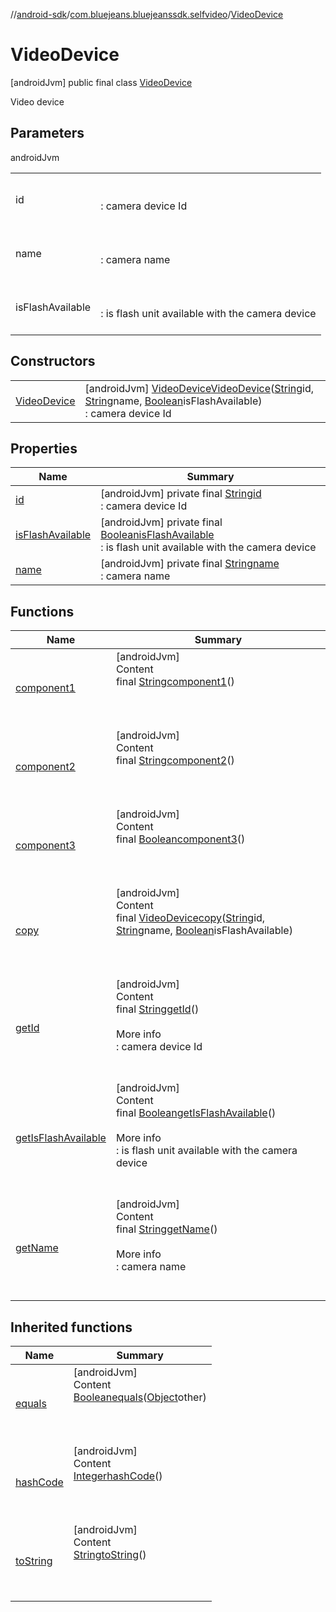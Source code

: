 //[android-sdk](../../../index.md)/[com.bluejeans.bluejeanssdk.selfvideo](../index.md)/[VideoDevice](index.md)



# VideoDevice  
 [androidJvm] public final class [VideoDevice](index.md)

Video device

   


## Parameters  
  
androidJvm  
  
| | |
|---|---|
| <a name="com.bluejeans.bluejeanssdk.selfvideo/VideoDevice///PointingToDeclaration/"></a>id| <a name="com.bluejeans.bluejeanssdk.selfvideo/VideoDevice///PointingToDeclaration/"></a><br><br>: camera device Id<br><br>|
| <a name="com.bluejeans.bluejeanssdk.selfvideo/VideoDevice///PointingToDeclaration/"></a>name| <a name="com.bluejeans.bluejeanssdk.selfvideo/VideoDevice///PointingToDeclaration/"></a><br><br>: camera name<br><br>|
| <a name="com.bluejeans.bluejeanssdk.selfvideo/VideoDevice///PointingToDeclaration/"></a>isFlashAvailable| <a name="com.bluejeans.bluejeanssdk.selfvideo/VideoDevice///PointingToDeclaration/"></a><br><br>: is flash unit available with the camera device<br><br>|
  


## Constructors  
  
| | |
|---|---|
| <a name="com.bluejeans.bluejeanssdk.selfvideo/VideoDevice/VideoDevice/#kotlin.String#kotlin.String#kotlin.Boolean/PointingToDeclaration/"></a>[VideoDevice](-video-device.md)| <a name="com.bluejeans.bluejeanssdk.selfvideo/VideoDevice/VideoDevice/#kotlin.String#kotlin.String#kotlin.Boolean/PointingToDeclaration/"></a> [androidJvm] [VideoDevice](index.md)[VideoDevice](-video-device.md)([String](https://developer.android.com/reference/kotlin/java/lang/String.html)id, [String](https://developer.android.com/reference/kotlin/java/lang/String.html)name, [Boolean](https://developer.android.com/reference/kotlin/java/lang/Boolean.html)isFlashAvailable)  <br>: camera device Id   <br>|


## Properties  
  
|  Name |  Summary | 
|---|---|
| <a name="com.bluejeans.bluejeanssdk.selfvideo/VideoDevice/id/#/PointingToDeclaration/"></a>[id](index.md#1516396809%2FProperties%2F-435046686)| <a name="com.bluejeans.bluejeanssdk.selfvideo/VideoDevice/id/#/PointingToDeclaration/"></a> [androidJvm] private final [String](https://developer.android.com/reference/kotlin/java/lang/String.html)[id](index.md#1516396809%2FProperties%2F-435046686)  <br>: camera device Id   <br>|
| <a name="com.bluejeans.bluejeanssdk.selfvideo/VideoDevice/isFlashAvailable/#/PointingToDeclaration/"></a>[isFlashAvailable](index.md#-1682388383%2FProperties%2F-435046686)| <a name="com.bluejeans.bluejeanssdk.selfvideo/VideoDevice/isFlashAvailable/#/PointingToDeclaration/"></a> [androidJvm] private final [Boolean](https://developer.android.com/reference/kotlin/java/lang/Boolean.html)[isFlashAvailable](index.md#-1682388383%2FProperties%2F-435046686)  <br>: is flash unit available with the camera device   <br>|
| <a name="com.bluejeans.bluejeanssdk.selfvideo/VideoDevice/name/#/PointingToDeclaration/"></a>[name](index.md#-2130277415%2FProperties%2F-435046686)| <a name="com.bluejeans.bluejeanssdk.selfvideo/VideoDevice/name/#/PointingToDeclaration/"></a> [androidJvm] private final [String](https://developer.android.com/reference/kotlin/java/lang/String.html)[name](index.md#-2130277415%2FProperties%2F-435046686)  <br>: camera name   <br>|


## Functions  
  
|  Name |  Summary | 
|---|---|
| <a name="com.bluejeans.bluejeanssdk.selfvideo/VideoDevice/component1/#/PointingToDeclaration/"></a>[component1](component1.md)| <a name="com.bluejeans.bluejeanssdk.selfvideo/VideoDevice/component1/#/PointingToDeclaration/"></a>[androidJvm]  <br>Content  <br>final [String](https://developer.android.com/reference/kotlin/java/lang/String.html)[component1](component1.md)()  <br>  <br><br><br>|
| <a name="com.bluejeans.bluejeanssdk.selfvideo/VideoDevice/component2/#/PointingToDeclaration/"></a>[component2](component2.md)| <a name="com.bluejeans.bluejeanssdk.selfvideo/VideoDevice/component2/#/PointingToDeclaration/"></a>[androidJvm]  <br>Content  <br>final [String](https://developer.android.com/reference/kotlin/java/lang/String.html)[component2](component2.md)()  <br>  <br><br><br>|
| <a name="com.bluejeans.bluejeanssdk.selfvideo/VideoDevice/component3/#/PointingToDeclaration/"></a>[component3](component3.md)| <a name="com.bluejeans.bluejeanssdk.selfvideo/VideoDevice/component3/#/PointingToDeclaration/"></a>[androidJvm]  <br>Content  <br>final [Boolean](https://developer.android.com/reference/kotlin/java/lang/Boolean.html)[component3](component3.md)()  <br>  <br><br><br>|
| <a name="com.bluejeans.bluejeanssdk.selfvideo/VideoDevice/copy/#kotlin.String#kotlin.String#kotlin.Boolean/PointingToDeclaration/"></a>[copy](copy.md)| <a name="com.bluejeans.bluejeanssdk.selfvideo/VideoDevice/copy/#kotlin.String#kotlin.String#kotlin.Boolean/PointingToDeclaration/"></a>[androidJvm]  <br>Content  <br>final [VideoDevice](index.md)[copy](copy.md)([String](https://developer.android.com/reference/kotlin/java/lang/String.html)id, [String](https://developer.android.com/reference/kotlin/java/lang/String.html)name, [Boolean](https://developer.android.com/reference/kotlin/java/lang/Boolean.html)isFlashAvailable)  <br>  <br><br><br>|
| <a name="com.bluejeans.bluejeanssdk.selfvideo/VideoDevice/getId/#/PointingToDeclaration/"></a>[getId](get-id.md)| <a name="com.bluejeans.bluejeanssdk.selfvideo/VideoDevice/getId/#/PointingToDeclaration/"></a>[androidJvm]  <br>Content  <br>final [String](https://developer.android.com/reference/kotlin/java/lang/String.html)[getId](get-id.md)()  <br>  <br>More info  <br>: camera device Id  <br><br><br>|
| <a name="com.bluejeans.bluejeanssdk.selfvideo/VideoDevice/getIsFlashAvailable/#/PointingToDeclaration/"></a>[getIsFlashAvailable](get-is-flash-available.md)| <a name="com.bluejeans.bluejeanssdk.selfvideo/VideoDevice/getIsFlashAvailable/#/PointingToDeclaration/"></a>[androidJvm]  <br>Content  <br>final [Boolean](https://developer.android.com/reference/kotlin/java/lang/Boolean.html)[getIsFlashAvailable](get-is-flash-available.md)()  <br>  <br>More info  <br>: is flash unit available with the camera device  <br><br><br>|
| <a name="com.bluejeans.bluejeanssdk.selfvideo/VideoDevice/getName/#/PointingToDeclaration/"></a>[getName](get-name.md)| <a name="com.bluejeans.bluejeanssdk.selfvideo/VideoDevice/getName/#/PointingToDeclaration/"></a>[androidJvm]  <br>Content  <br>final [String](https://developer.android.com/reference/kotlin/java/lang/String.html)[getName](get-name.md)()  <br>  <br>More info  <br>: camera name  <br><br><br>|


## Inherited functions  
  
|  Name |  Summary | 
|---|---|
| <a name="kotlin/VideoDevice/equals/#kotlin.Any?/PointingToDeclaration/"></a>[equals](index.md#-2061864080%2FFunctions%2F-435046686)| <a name="kotlin/VideoDevice/equals/#kotlin.Any?/PointingToDeclaration/"></a>[androidJvm]  <br>Content  <br>[Boolean](https://developer.android.com/reference/kotlin/java/lang/Boolean.html)[equals](index.md#-2061864080%2FFunctions%2F-435046686)([Object](https://developer.android.com/reference/kotlin/java/lang/Object.html)other)  <br>  <br><br><br>|
| <a name="kotlin/VideoDevice/hashCode/#/PointingToDeclaration/"></a>[hashCode](index.md#-1850402954%2FFunctions%2F-435046686)| <a name="kotlin/VideoDevice/hashCode/#/PointingToDeclaration/"></a>[androidJvm]  <br>Content  <br>[Integer](https://developer.android.com/reference/kotlin/java/lang/Integer.html)[hashCode](index.md#-1850402954%2FFunctions%2F-435046686)()  <br>  <br><br><br>|
| <a name="kotlin/VideoDevice/toString/#/PointingToDeclaration/"></a>[toString](index.md#-2028569019%2FFunctions%2F-435046686)| <a name="kotlin/VideoDevice/toString/#/PointingToDeclaration/"></a>[androidJvm]  <br>Content  <br>[String](https://developer.android.com/reference/kotlin/java/lang/String.html)[toString](index.md#-2028569019%2FFunctions%2F-435046686)()  <br>  <br><br><br>|

